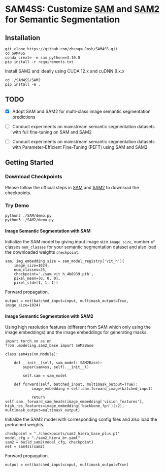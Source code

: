 # SAM4SS: Customize **[SAM](https://github.com/facebookresearch/segment-anything)** and **[SAM2](https://github.com/facebookresearch/segment-anything-2)** for **Semantic Segmentation**

## Installation

```
git clone https://github.com/zhengxuJosh/SAM4SS.git
cd SAM4SS
conda create -n sam python==3.10.0
pip install -r requirements.txt
```

Install SAM2 and ideally using CUDA 12.x and cuDNN 9.x.x

```
cd ./SAM4SS/SAM2
pip install -e .
```

## TODO

- [x] Adopt SAM and SAM2 for multi-class image semantic segmentation predictions
- [ ] Conduct experiments on mainstream semantic segmentation datasets with full fine-tuning on SAM and SAM2
- [ ] Conduct experiments on mainstream semantic segmentation datasets with Parameter-Efficient Fine-Tuning (PEFT) using SAM and SAM2



## Getting Started

### Download Checkpoints

Please follow the official steps in [SAM](https://github.com/facebookresearch/segment-anything) and [SAM2](https://github.com/facebookresearch/segment-anything-2) to download the checkpoints.

### Try Demo

```
python3 ./SAM/demo.py
python3 ./SAM2/demo.py
```

#### Image Semantic Segmentation with SAM

Initialize the SAM model by giving input image size `image_size`, number of classes `num_classes` for your semantic segmentation dataset and also load the downloaded weights `checkpoint`.

```
sam, img_embedding_size = sam_model_registry['vit_h'](
    image_size=1024,
    num_classes=25,
    checkpoint='./sam_vit_h_4b8939.pth',
    pixel_mean=[0, 0, 0],
    pixel_std=[1, 1, 1])
```

Forward propagation.

```
output = net(batched_input=input, multimask_output=True, image_size=1024)
```

#### Image Semantic Segmentation with SAM2

Using high resolution features (different from SAM which only using the image embeddings) and the image embeddings for generating masks.

```
import torch.nn as nn
from .modeling.sam2_base import SAM2Base

class sam4ss(nn.Module):

    def __init__(self, sam_model: SAM2Base):
        super(sam4ss, self).__init__()

        self.sam = sam_model

    def forward(self, batched_input, multimask_output=True):
            image_embedding = self.sam.forward_image(batched_input)

            return self.sam._forward_sam_heads(image_embedding['vision_features'], high_res_features=image_embedding['backbone_fpn'][:2], multimask_output=multimask_output)
```

Initialize the SAM2 model with corresponding config files and also load the pretrained weights.

```
checkpoint = "./checkpoints/sam2_hiera_base_plus.pt"
model_cfg = "./sam2_hiera_b+.yaml"
sam2 = build_sam2(model_cfg, checkpoint)
net = sam4ss(sam2)
```

Forward propagation.

```
output = net(batched_input=input, multimask_output=True)
```
